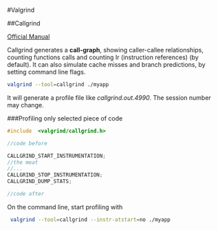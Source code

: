 #Valgrind

##Callgrind

[Official Manual](http://valgrind.org/docs/manual/cl-manual.html)

Callgrind generates a **call-graph**, showing caller-callee relationships, counting functions calls and counting Ir (instruction references) (by default). It can also simulate cache misses and branch predictions, by setting command line flags.

```bash
valgrind --tool=callgrind ./myapp
```

It will generate a profile file like *callgrind.out.4990*. The session number may change.

###Profiling only selected piece of code

```cpp
#include  <valgrind/callgrind.h>

//code before

CALLGRIND_START_INSTRUMENTATION;
//the meat
//...
CALLGRIND_STOP_INSTRUMENTATION;
CALLGRIND_DUMP_STATS;

//code after
```

On the command line, start profiling with

```bash
 valgrind --tool=callgrind --instr-atstart=no ./myapp
 ```
